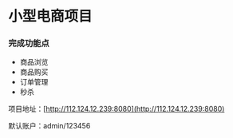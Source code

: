 # 小型电商项目
### 完成功能点
* 商品浏览
* 商品购买
* 订单管理
* 秒杀


项目地址：[http://112.124.12.239:8080](http://112.124.12.239:8080)

默认账户：admin/123456
